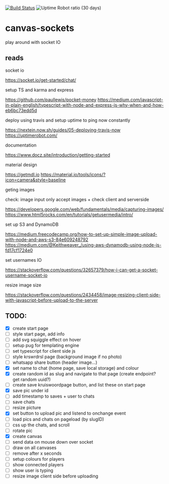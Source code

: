 [![Build Status](https://travis-ci.org/ThomasAndrewMacLean/canvas-sockets.svg?branch=master)](https://travis-ci.org/ThomasAndrewMacLean/canvas-sockets)
![Uptime Robot ratio (30 days)](https://img.shields.io/uptimerobot/ratio/m782073559-a2961130aac07a368ce6061b.svg)

# canvas-sockets

play around with socket IO


## reads
socket io

https://socket.io/get-started/chat/

setup TS and karma and express

https://github.com/paullewis/pocket-money
https://medium.com/javascript-in-plain-english/typescript-with-node-and-express-js-why-when-and-how-eb6bc73edd5d

deploy using travis and setup uptime to ping now constantly

https://nextein.now.sh/guides/05-deploying-travis-now
https://uptimerobot.com/


documentation

https://www.docz.site/introduction/getting-started

material design

https://getmdl.io
https://material.io/tools/icons/?icon=camera&style=baseline

geting images

check: image input only accept images + check client and serverside

https://developers.google.com/web/fundamentals/media/capturing-images/
https://www.html5rocks.com/en/tutorials/getusermedia/intro/

set up S3 and DynamoDB

https://medium.freecodecamp.org/how-to-set-up-simple-image-upload-with-node-and-aws-s3-84e609248792
https://medium.com/@Keithweaver_/using-aws-dynamodb-using-node-js-fd17cf1724e0

set usernames IO

https://stackoverflow.com/questions/32657379/how-i-can-get-a-socket-username-socket-io

resize image size

https://stackoverflow.com/questions/2434458/image-resizing-client-side-with-javascript-before-upload-to-the-server

## TODO:
- [x] create start page
- [ ] style start page, add info
- [ ] add svg squiggle effect on hover
- [ ] setup pug for templating engine
- [ ] set typescript for client side js
- [ ] style krswrdrsl page (background image if no photo)
- [ ] whatsapp share button (header image...)
- [x] set name to chat (home page, save local storage) and colour 
- [x] create random id as slug and navigate to that page (create endpoint? get random uuid?)
- [ ] create save kruiswoordpage button, and list these on start page
- [x] save pic under id
- [ ] add timestamp to saves + user to chats
- [ ] save chats
- [ ] resize picture 
- [x] set button to upload pic and listend to onchange event
- [ ] load pics and chats on pageload (by slugID)
- [ ] css up the chats, and scroll
- [ ] rotate pic
- [x] create canvas
- [ ] send data on mouse down over socket
- [ ] draw on all canvases
- [ ] remove after x seconds
- [ ] setup colours for players 
- [ ] show connected players
- [ ] show user is typing
- [ ] resize image client side before uploading
